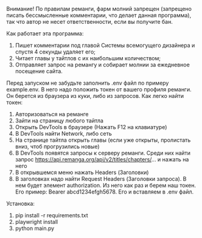 Внимание! По правилам реманги, фарм молний запрещен (запрещено писать бессмысленные комментарии, что делает данная программа), так что автор не несет ответственности, если вы получите бан.

Как работает эта программа:
1) Пишет комментарии под главой Системы всемогущего дизайнера и спустя 4 секунды удаляет его;
2) Читает главы у тайтлов с их наибольшим количеством;
3) Отправляет запрос на ремангу и собирает молнии за ежедневное посещение сайта.

Перед запуском не забудьте заполнить .env файл по примеру example.env. В него надо положить токен от вашего профиля реманги. Он берется из браузера из куки, либо из запросов.
Как легко найти токен:
1) Авторизоваться на реманге
2) Зайти на страницу любого тайтла
3) Открыть DevTools в браузере (Нажать F12 на клавиатуре)
4) В DevTools найти Network, либо сеть
5) На странице тайтла открыть главы (если уже открыты, пролистать вниз, чтоб прогрузились новые)
6) В DevTools появятся запросы к серверу реманги. Среди них найти запрос https://api.remanga.org/api/v2/titles/chapters/... и нажать на него
7) В открывшемся меню нажать Headers (Заголовки)
8) В заголовках надо найти Request Headers (Заголовки запроса). В нем будет элемент authorization. Из него как раз и берем наш токен. Его пример: Bearer abcd1234efgh5678. Его и вставляем в .env файл.

Установка:
1) pip install -r requirements.txt
2) playwright install
3) python main.py
